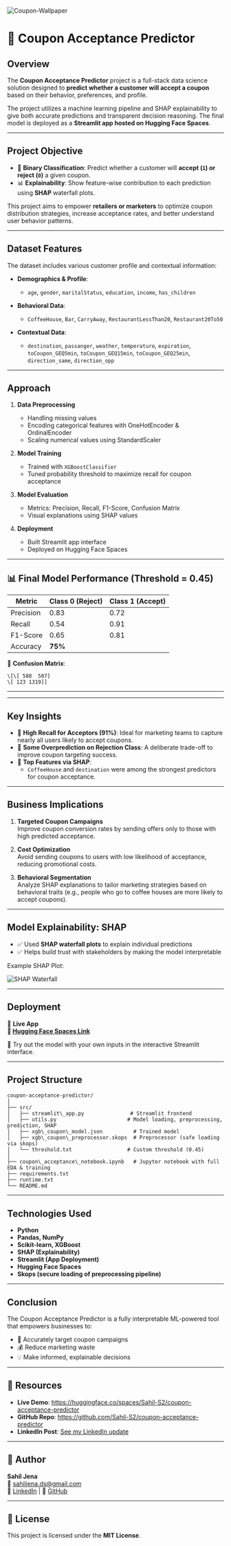 ![Coupon-Wallpaper](coupon_acceptance_wallpaper.jpg)
# 🎯 Coupon Acceptance Predictor

## Overview

The **Coupon Acceptance Predictor** project is a full-stack data science solution designed to **predict whether a customer will accept a coupon** based on their behavior, preferences, and profile. 

The project utilizes a machine learning pipeline and SHAP explainability to give both accurate predictions and transparent decision reasoning. The final model is deployed as a **Streamlit app hosted on Hugging Face Spaces**.

---

## Project Objective

- 🧠 **Binary Classification**: Predict whether a customer will **accept (`1`) or reject (`0`)** a given coupon.
- 📊 **Explainability**: Show feature-wise contribution to each prediction using **SHAP** waterfall plots.

This project aims to empower **retailers or marketers** to optimize coupon distribution strategies, increase acceptance rates, and better understand user behavior patterns.

---

## Dataset Features

The dataset includes various customer profile and contextual information:

- **Demographics & Profile**:
  - `age`, `gender`, `maritalStatus`, `education`, `income`, `has_children`
  
- **Behavioral Data**:
  - `CoffeeHouse`, `Bar`, `CarryAway`, `RestaurantLessThan20`, `Restaurant20To50`

- **Contextual Data**:
  - `destination`, `passanger`, `weather`, `temperature`, `expiration`, `toCoupon_GEQ5min`, `toCoupon_GEQ15min`, `toCoupon_GEQ25min`, `direction_same`, `direction_opp`

---

## Approach

1. **Data Preprocessing**  
   - Handling missing values  
   - Encoding categorical features with OneHotEncoder & OrdinalEncoder  
   - Scaling numerical values using StandardScaler  

2. **Model Training**  
   - Trained with `XGBoostClassifier`  
   - Tuned probability threshold to maximize recall for coupon acceptance  

3. **Model Evaluation**  
   - Metrics: Precision, Recall, F1-Score, Confusion Matrix  
   - Visual explanations using SHAP values  

4. **Deployment**  
   - Built Streamlit app interface  
   - Deployed on Hugging Face Spaces  

---

## 📊 Final Model Performance (Threshold = 0.45)

| Metric       | Class 0 (Reject) | Class 1 (Accept) |
|--------------|------------------|------------------|
| Precision    | 0.83             | 0.72             |
| Recall       | 0.54             | 0.91             |
| F1-Score     | 0.65             | 0.81             |
| Accuracy     | **75%**          |                  |

📌 **Confusion Matrix**:

```
\[\[ 588  507]
\[ 123 1319]]
```
---

---

## Key Insights

- 🔹 **High Recall for Acceptors (91%)**: Ideal for marketing teams to capture nearly all users likely to accept coupons.
- 🔹 **Some Overprediction on Rejection Class**: A deliberate trade-off to improve coupon targeting success.
- 🔹 **Top Features via SHAP**: 
  - `CoffeeHouse` and `destination` were among the strongest predictors for coupon acceptance.

---

## Business Implications

1. **Targeted Coupon Campaigns**  
   Improve coupon conversion rates by sending offers only to those with high predicted acceptance.

2. **Cost Optimization**  
   Avoid sending coupons to users with low likelihood of acceptance, reducing promotional costs.

3. **Behavioral Segmentation**  
   Analyze SHAP explanations to tailor marketing strategies based on behavioral traits (e.g., people who go to coffee houses are more likely to accept coupons).

---

## Model Explainability: SHAP

- ✅ Used **SHAP waterfall plots** to explain individual predictions
- ✅ Helps build trust with stakeholders by making the model interpretable

Example SHAP Plot:

![SHAP Waterfall](shap_waterfall_example.png)

---

## Deployment

🚀 **Live App**  
**🔗 [Hugging Face Spaces Link](https://huggingface.co/spaces/Sahil-S2/coupon-acceptance-predictor)**

🧪 Try out the model with your own inputs in the interactive Streamlit interface.

---

## Project Structure
```
coupon-acceptance-predictor/
│
├── src/
│   ├── streamlit\_app.py               # Streamlit frontend
│   ├── utils.py                       # Model loading, preprocessing, prediction, SHAP
│   ├── xgb\_coupon\_model.json          # Trained model
│   ├── xgb\_coupon\_preprocessor.skops  # Preprocessor (safe loading via skops)
│   └── threshold.txt                  # Custom threshold (0.45)
│
├── coupon\_acceptance\_notebook.ipynb   # Jupyter notebook with full EDA & training
├── requirements.txt
├── runtime.txt
└── README.md
```


---

## Technologies Used

- **Python**  
- **Pandas, NumPy**  
- **Scikit-learn, XGBoost**  
- **SHAP (Explainability)**  
- **Streamlit (App Deployment)**  
- **Hugging Face Spaces**  
- **Skops (secure loading of preprocessing pipeline)**  

---

## Conclusion

The Coupon Acceptance Predictor is a fully interpretable ML-powered tool that empowers businesses to:

- 🎯 Accurately target coupon campaigns  
- 💰 Reduce marketing waste  
- 💡 Make informed, explainable decisions

---

## 📎 Resources

- **Live Demo**: https://huggingface.co/spaces/Sahil-S2/coupon-acceptance-predictor  
- **GitHub Repo**: https://github.com/Sahil-S2/coupon-acceptance-predictor  
- **LinkedIn Post**: [See my LinkedIn update](https://www.linkedin.com/in/sahil-jena-067b1b301)

---

## 👤 Author

**Sahil Jena**  
📧 sahiljena.ds@gmail.com  
🔗 [LinkedIn](https://www.linkedin.com/in/sahiljena/) | 🐙 [GitHub](https://github.com/Sahil-S2)

---

## 📝 License

This project is licensed under the **MIT License**.
